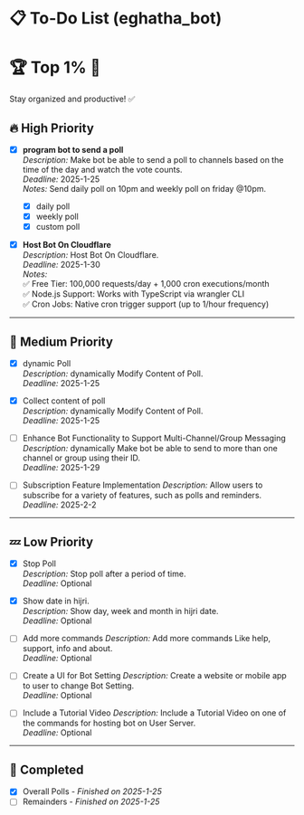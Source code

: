 # 📋 To-Do List (eghatha_bot)

# 🏆 **Top 1%** 🌟

Stay organized and productive! ✅

## 🔥 High Priority

- [x] **program bot to send a poll**  
       _Description:_ Make bot be able to send a poll to channels based on the time of the day and watch the vote counts.  
       _Deadline:_ 2025-1-25  
       _Notes:_ Send daily poll on 10pm and weekly poll on friday @10pm.

  - [x] daily poll
  - [x] weekly poll
  - [x] custom poll

- [x] **Host Bot On Cloudflare**  
       _Description:_ Host Bot On Cloudflare.  
       _Deadline:_ 2025-1-30  
       _Notes:_  
       ✅ Free Tier: 100,000 requests/day + 1,000 cron executions/month  
       ✅ Node.js Support: Works with TypeScript via wrangler CLI  
       ✅ Cron Jobs: Native cron trigger support (up to 1/hour frequency)

---

## 🌟 Medium Priority

- [x] dynamic Poll  
       _Description:_ dynamically Modify Content of Poll.  
       _Deadline:_ 2025-1-25

- [x] Collect content of poll  
       _Description:_ dynamically Modify Content of Poll.  
       _Deadline:_ 2025-1-25

- [ ] Enhance Bot Functionality to Support Multi-Channel/Group Messaging
      _Description:_ dynamically Make bot be able to send to more than one channel or group using their ID.  
       _Deadline:_ 2025-1-29

- [ ] Subscription Feature Implementation
      _Description:_ Allow users to subscribe for a variety of features, such as polls and reminders.  
       _Deadline:_ 2025-2-2

---

## 💤 Low Priority

- [x] Stop Poll  
       _Description:_ Stop poll after a period of time.  
       _Deadline:_ Optional

- [x] Show date in hijri.  
       _Description:_ Show day, week and month in hijri date.  
       _Deadline:_ Optional

- [ ] Add more commands
      _Description:_ Add more commands Like help, support, info and about.  
       _Deadline:_ Optional

- [ ] Create a UI for Bot Setting
      _Description:_ Create a website or mobile app to user to change Bot Setting.  
       _Deadline:_ Optional

- [ ] Include a Tutorial Video
      _Description:_ Include a Tutorial Video on one of the commands for hosting bot on User Server.  
       _Deadline:_ Optional

---

## 📅 Completed

- [x] Overall Polls - _Finished on 2025-1-25_
- [ ] Remainders - _Finished on 2025-1-25_
